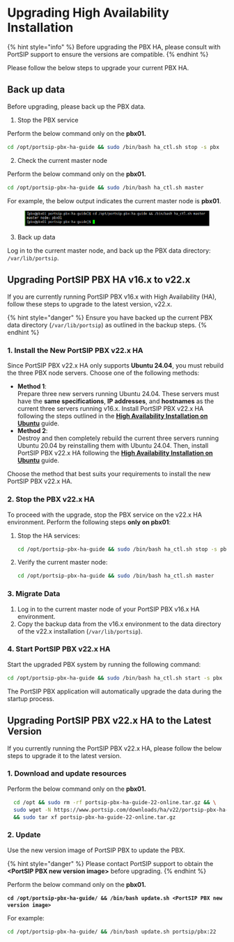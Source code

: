 # Upgrading High Availability Installation

{% hint style="info" %}
Before upgrading the PBX HA, please consult with PortSIP support to ensure the versions are compatible.
{% endhint %}

Please follow the below steps to upgrade your current PBX HA.

## Back up data

Before upgrading, please back up the PBX data.

1. Stop the PBX service

Perform the below command only on the **pbx01.**

```sh
cd /opt/portsip-pbx-ha-guide && sudo /bin/bash ha_ctl.sh stop -s pbx
```

2. Check the current master node

Perform the below command only on the **pbx01.**

```sh
cd /opt/portsip-pbx-ha-guide && sudo /bin/bash ha_ctl.sh master
```

For example, the below output indicates the current master node is **pbx01**.&#x20;

<figure><img src="../../../.gitbook/assets/ubuntu-ha-27.png" alt=""><figcaption></figcaption></figure>

3. Back up data

Log in to the current master node, and back up the PBX data directory: `/var/lib/portsip`.

## Upgrading PortSIP PBX HA v16.x to v22.x

If you are currently running PortSIP PBX v16.x with High Availability (HA), follow these steps to upgrade to the latest version, v22.x.

{% hint style="danger" %}
Ensure you have backed up the current PBX data directory (`/var/lib/portsip`) as outlined in the backup steps.
{% endhint %}

### **1. Install the New PortSIP PBX v22.x HA**

Since PortSIP PBX v22.x HA only supports **Ubuntu 24.04**, you must rebuild the three PBX node servers. Choose one of the following methods:

* **Method 1**:\
  Prepare three new servers running Ubuntu 24.04. These servers must have the **same specifications**, **IP addresses**, and **hostnames** as the current three servers running v16.x. Install PortSIP PBX v22.x HA following the steps outlined in the [**High Availability Installation on Ubuntu**](./) guide.
* **Method 2**:\
  Destroy and then completely rebuild the current three servers running Ubuntu 20.04 by reinstalling them with Ubuntu 24.04. Then, install PortSIP PBX v22.x HA following the [**High Availability Installation on Ubuntu**](./) guide.

Choose the method that best suits your requirements to install the new PortSIP PBX v22.x HA.

### **2. Stop the PBX v22.x HA**

To proceed with the upgrade, stop the PBX service on the v22.x HA environment. Perform the following steps **only on pbx01**:

1.  Stop the HA services:

    ```bash
    cd /opt/portsip-pbx-ha-guide && sudo /bin/bash ha_ctl.sh stop -s pbx
    ```
2.  Verify the current master node:

    ```bash
    cd /opt/portsip-pbx-ha-guide && sudo /bin/bash ha_ctl.sh master
    ```

### **3. Migrate Data**

1. Log in to the current master node of your PortSIP PBX v16.x HA environment.
2. Copy the backup data from the v16.x environment to the data directory of the v22.x installation (`/var/lib/portsip`).

### **4. Start PortSIP PBX v22.x HA**

Start the upgraded PBX system by running the following command:

```bash
cd /opt/portsip-pbx-ha-guide && sudo /bin/bash ha_ctl.sh start -s pbx
```

The PortSIP PBX application will automatically upgrade the data during the startup process.

## Upgrading PortSIP PBX v22.x HA to the Latest Version

If you currently running the PortSIP PBX v22.x HA, please follow the below steps to upgrade it to the latest version.

### 1. Download and update resources

Perform the below command only on the **pbx01.**

```sh
  cd /opt && sudo rm -rf portsip-pbx-ha-guide-22-online.tar.gz && \
  sudo wget -N https://www.portsip.com/downloads/ha/v22/portsip-pbx-ha-guide-22-online.tar.gz \
  && sudo tar xf portsip-pbx-ha-guide-22-online.tar.gz
```

### **2. Update**

Use the new version image of PortSIP PBX to update the PBX.

{% hint style="danger" %}
Please contact PortSIP support to obtain the **\<PortSIP PBX new version image>** before upgrading.
{% endhint %}

Perform the below command only on the **pbx01.**

<pre class="language-sh"><code class="lang-sh"><strong>cd /opt/portsip-pbx-ha-guide/ &#x26;&#x26; /bin/bash update.sh &#x3C;PortSIP PBX new version image>
</strong></code></pre>

For example:

```sh
cd /opt/portsip-pbx-ha-guide/ && /bin/bash update.sh portsip/pbx:22
```


